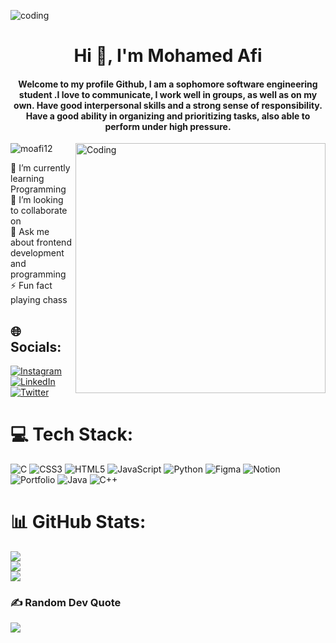 <img align="top" alt="coding" src="https://user-images.githubusercontent.com/109351602/202650321-7f4da361-f98f-4345-8df4-adf352a11322.gif"> <h1 align="center">Hi 👋, I'm Mohamed Afi</h1> <h4 align="center">Welcome to my profile Github, I am a sophomore software engineering student .I love to communicate, I work well in groups, as well as on my own. Have good interpersonal skills and a strong sense of responsibility. Have a good ability in organizing and prioritizing tasks, also able to perform under high pressure.</h4> <img align="right" alt="Coding" width="400" src="https://user-images.githubusercontent.com/109351602/202650753-852189c1-9c35-4e3b-9d7e-24ed50f5e03d.gif"> <p align="left"> <img src="https://komarev.com/ghpvc/?username=moafi12&label=Profile%20views&color=0e75b6&style=flat" alt="moafi12" /> </p>

🔭 I’m currently learning Programming<br>👯 I’m looking to collaborate on<br>💬 Ask me about frontend development and programming<br>⚡ Fun fact playing chass

## 🌐 Socials:
[![Instagram](https://img.shields.io/badge/Instagram-%23E4405F.svg?logo=Instagram&logoColor=white)](https://instagram.com/https://www.instagram.com/_mohamed_afi/) [![LinkedIn](https://img.shields.io/badge/LinkedIn-%230077B5.svg?logo=linkedin&logoColor=white)](https://linkedin.com/in/https://www.linkedin.com/in/mohamed-afi/) [![Twitter](https://img.shields.io/badge/Twitter-%231DA1F2.svg?logo=Twitter&logoColor=white)](https://twitter.com/https://twitter.com/mohamed_afi12) 

# 💻 Tech Stack:
![C](https://img.shields.io/badge/c-%2300599C.svg?style=for-the-badge&logo=c&logoColor=white) ![CSS3](https://img.shields.io/badge/css3-%231572B6.svg?style=for-the-badge&logo=css3&logoColor=white) ![HTML5](https://img.shields.io/badge/html5-%23E34F26.svg?style=for-the-badge&logo=html5&logoColor=white) ![JavaScript](https://img.shields.io/badge/javascript-%23323330.svg?style=for-the-badge&logo=javascript&logoColor=%23F7DF1E) ![Python](https://img.shields.io/badge/python-3670A0?style=for-the-badge&logo=python&logoColor=ffdd54) 	![Figma](https://img.shields.io/badge/figma-%23F24E1E.svg?style=for-the-badge&logo=figma&logoColor=white) ![Notion](https://img.shields.io/badge/Notion-%23000000.svg?style=for-the-badge&logo=notion&logoColor=white) ![Portfolio](https://img.shields.io/badge/Portfolio-%23000000.svg?style=for-the-badge&logo=firefox&logoColor=#FF7139) ![Java](https://img.shields.io/badge/java-%23ED8B00.svg?style=for-the-badge&logo=java&logoColor=white) ![C++](https://img.shields.io/badge/c++-%2300599C.svg?style=for-the-badge&logo=c%2B%2B&logoColor=white)
# 📊 GitHub Stats:
![](https://github-readme-stats.vercel.app/api?username=MoAfi12&theme=radical&hide_border=false&include_all_commits=true&count_private=false)<br/>
![](https://github-readme-streak-stats.herokuapp.com/?user=MoAfi12&theme=radical&hide_border=false)<br/>
![](https://github-readme-stats.vercel.app/api/top-langs/?username=MoAfi12&theme=radical&hide_border=false&include_all_commits=true&count_private=false&layout=compact)

### ✍️ Random Dev Quote
![](https://quotes-github-readme.vercel.app/api?type=vetical&theme=merko)
